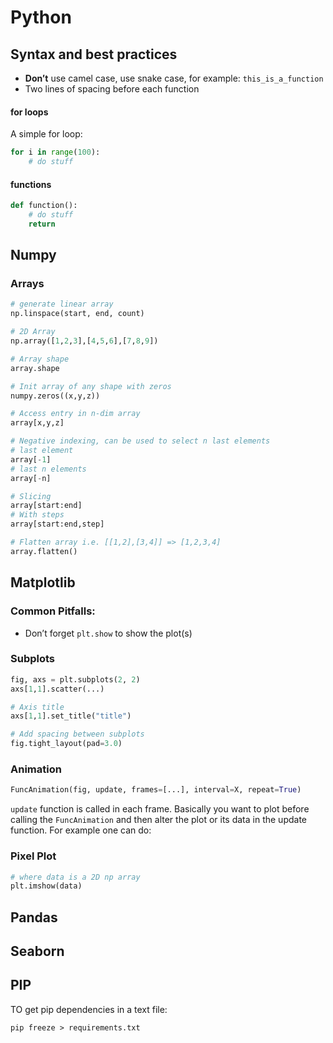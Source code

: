 # Python

## Syntax and best practices

- **Don’t** use camel case, use snake case, for example: ``this_is_a_function``
- Two lines of spacing before each function

#### for loops

A simple for loop:

````python
for i in range(100):
	# do stuff
````

#### functions

````python
def function():
	# do stuff
	return
````





## Numpy

### Arrays

`````python
# generate linear array 
np.linspace(start, end, count)

# 2D Array
np.array([1,2,3],[4,5,6],[7,8,9])

# Array shape
array.shape

# Init array of any shape with zeros
numpy.zeros((x,y,z))

# Access entry in n-dim array
array[x,y,z]

# Negative indexing, can be used to select n last elements
# last element
array[-1]
# last n elements
array[-n]

# Slicing
array[start:end]
# With steps
array[start:end,step]

# Flatten array i.e. [[1,2],[3,4]] => [1,2,3,4]
array.flatten()
`````





## Matplotlib

### Common Pitfalls:

- Don’t forget ``plt.show`` to show the plot(s)

### Subplots

````python
fig, axs = plt.subplots(2, 2)
axs[1,1].scatter(...)

# Axis title
axs[1,1].set_title("title")

# Add spacing between subplots
fig.tight_layout(pad=3.0)
````

### Animation

````python
FuncAnimation(fig, update, frames=[...], interval=X, repeat=True)
````

``update`` function is called in each frame. Basically you want to plot before calling the ``FuncAnimation`` and then alter the plot or its data in the update function. For example one can do:

### Pixel Plot

````python
# where data is a 2D np array
plt.imshow(data)
````





## Pandas





## Seaborn



## PIP

TO get pip dependencies in a text file:

````pip freeze > requirements.txt````










